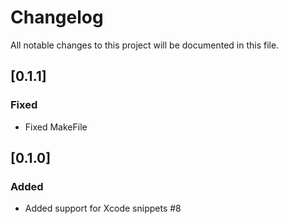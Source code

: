 
# Changelog

All notable changes to this project will be documented in this file.

## [0.1.1]

### Fixed

- Fixed MakeFile

## [0.1.0]

### Added

- Added support for Xcode snippets #8
